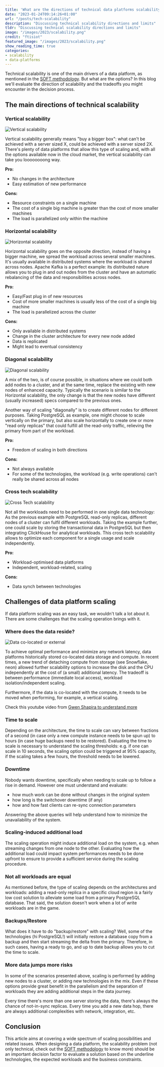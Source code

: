 ```yaml
---
title: 'What are the directions of technical data platforms scalability?'
date: "2023-01-24T09:14:26+01:00"
url: "/posts/tech-scalability"
description: "Discussing technical scalability directions and limits"
tldr: "Discussing technical scalability directions and limits"
image: "/images/2023/scalability.png"
credit: "ftisiot"
featured_image: "/images/2023/scalability.png"
show_reading_time: true
categories:
- scalability
- data-platforms
---
```


Technical scalability is one of the main drivers of a data platform, as mentioned in the [SOFT methodology](https://aiven.io/blog/a-soft-methodology-to-define-robust-data-platforms). But what are the options? In this blog we'll evaluate the direction of scalability and the tradeoffs you might encounter in the decision process.

<!--more-->

## The main directions of technical scalability

### Vertical scalability

![Vertical scalability](/images/2023/vertical-scalability.png)

Vertical scalability generally means "buy a bigger box": what can't be achieved with a server sized X, could be achieved with a server sized 2X. There's plenty of data platforms that allow this type of scaling and, with all the options available now in the cloud market, the vertical scalability can take you loooooooong way.

**Pro:**

* No changes in the architecture
* Easy estimation of new performance

**Cons:**

* Resource constraints on a single machine
* The cost of a single big machine is greater than the cost of more smaller machines
* The load is parallelized only within the machine

### Horizontal scalability

![Horizontal scalability](/images/2023/horizontal-scalability.png)

Horizontal scalability goes on the opposite direction, instead of having a bigger machine, we spread the workload across several smaller machines. It's usually available in distributed systems where the workload is shared across nodes. Apache Kafka is a perfect example: its distributed nature allows you to plug in and out nodes from the cluster and have an automatic rebalancing of the data and responsibilities across nodes.

**Pro:**

* Easy/Fast plug in of new resources
* Cost of more smaller machines is usually less of the cost of a single big machine
* The load is parallelized across the cluster

**Cons:**

* Only available in distributed systems
* Change in the cluster architecture for every new node added
* Data is replicated
* Might lead to eventual consistency


### Diagonal scalability

![Diagonal scalability](/images/2023/scalability.png)

A mix of the two, is of course possible, in situations where we could both add nodes to a cluster, and at the same time, replace the existing with new nodes of enhanced capacity. Typically the scenario is similar to the Horizontal scalability, the only change is that the new nodes have different (usually increased) specs compared to the previous ones.

Another way of scaling "diagonally" is to create different nodes for different purposes. Taking PostgreSQL as example, one might choose to scale vertically on the primary, but also scale horizontally to create one or more "read only replicas" that could fulfill all the read-only traffic, relieving the primary from part of the workload.

**Pro:**

* Freedom of scaling in both directions

**Cons:**

* Not always available
* For some of the technologies, the workload (e.g. write operations) can't really be shared across all nodes

### Cross tech scalability

![Cross Tech scalability](/images/2023/cross-tech-scalability.png)

Not all the workloads need to be performed in one single data technology: As the previous example with PostgreSQL read-only replicas, different nodes of a cluster can fulfil different workloads. Taking the example further, one could scale by storing the transactional data in PostgreSQL but then integrating ClickHouse for analytical workloads. This cross tech scalability allows to optimize each component for a single usage and scale independently.

**Pro:**

* Workload-optimised data platforms
* Independent, workload-related, scaling

**Cons:**

* Data synch between technologies

## Challenges of data platform scaling

If data platform scaling was an easy task, we wouldn't talk a lot about it. There are some challenges that the scaling operation brings with it.

### Where does the data reside?

![Data co-located or external](/images/2023/data-resides.png)

To achieve optimal performance and minimize any network latency, data platforms historically stored co-located data storage and compute. In recent times, a new trend of detaching compute from storage (see Snowflake, neon) allowed further scalability options to increase the disk and the CPU independently at the cost of (a small) additional latency.
The tradeoff is between performance (immediate local access), workload isolation/independent scaling. 

Furthermore, if the data is co-located with the compute, it needs to be moved when performing, for example, a vertical scaling.   

Check this youtube video from [Gwen Shapira to understand more](https://www.youtube.com/watch?v=oi4nDjrZTKY)

### Time to scale

Depending on the architecture, the time to scale can vary between fractions of a second (in case only a new compute instance needs to be spun up) to hours (in case huge backups need to be restored). Evaluating the time to scale is necessary to understand the scaling thresholds: e.g. if one can scale in 10 seconds, the scaling option could be triggered at 95% capacity, if the scaling takes a few hours, the threshold needs to be lowered.

### Downtime

Nobody wants downtime, specifically when needing to scale up to follow a rise in demand. However one must understand and evaluate:

* how much work can be done without changes in the original system
* how long is the switchover downtime (if any)
* how and how fast clients can re-sync connection parameters

Answering the above queries will help understand how to minimize the unavailability of the system.

### Scaling-induced additional load

The scaling operation might induce additional load on the system, e.g. when streaming changes from one node to the other. Evaluating how the additional load could impact system performances needs to be done upfront to ensure to provide a sufficient service during the scaling procedure.

### Not all workloads are equal

As mentioned before, the type of scaling depends on the architectures and workloads: adding a read-only replica in a specific cloud region is a fairly low cost solution to alleviate some load from a primary PostgreSQL database. That said, the solution doesn't work when a lot of write workloads are in the game.  

### Backups/Restore

What does it have to do "backup/restore" with scaling? Well, some of the technologies (hi PostgreSQL!) will initially restore a database copy from a backup and then start streaming the delta from the primary. Therefore, in such cases, having a ready to go, and up to date backup allows you to cut the time to scale.

### More data jumps more risks

In some of the scenarios presented above, scaling is performed by adding new nodes to a cluster, or adding new technologies in the mix. Even if these options provide great benefit in the parallelism and the separation of workloads they are adding additional steps in the data journey.

Every time there's more than one server storing the data, there's always the chance of not-in-sync replicas. Every time you add a new data hop, there are always additional complexities with network, integration, etc.

## Conclusion

This article aims at covering a wide spectrum of scaling possibilities and related issues. When designing a data platform, the scalability problem (not only technical, check out the [SOFT methodology](https://aiven.io/blog/a-soft-methodology-to-define-robust-data-platforms) to know more) should be an important decision factor to evaluate a  solution based on the underline technologies, the expected workloads and the business constraints.